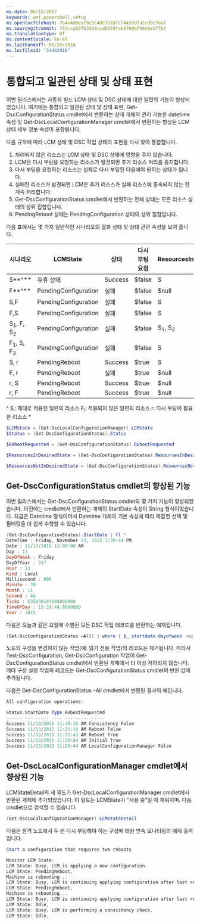 ```yaml
---
ms.date: 06/12/2017
keywords: wmf,powershell,setup
ms.openlocfilehash: 7b4e4dbeaf9c3c48e7b2dfc74435dfa2cd9c7ea7
ms.sourcegitcommit: 735ccab3fb3834ccd8559fab6700b798e8e5ffbf
ms.translationtype: HT
ms.contentlocale: ko-KR
ms.lasthandoff: 05/25/2018
ms.locfileid: "34482916"
---
```

# <a name="unified-and-consistent-state-and-status-representation"></a>통합되고 일관된 상태 및 상태 표현

이번 릴리스에서는 자동화 빌드 LCM 상태 및 DSC 상태에 대한 일련의 기능이 향상되었습니다. 여기에는 통합되고 일관된 상태 및 상태 표현, Get-DscConfigurationStatus cmdlet에서 반환하는 상태 개체의 관리 가능한 datetime 속성 및 Get-DscLocalConfigurationManager cmdlet에서 반환하는 향상된 LCM 상태 세부 정보 속성이 포함됩니다.

다음 규칙에 따라 LCM 상태 및 DSC 작업 상태의 표현을 다시 찾아 통합합니다.
1.  처리되지 않은 리소스는 LCM 상태 및 DSC 상태에 영향을 주지 않습니다.
2.  LCM은 다시 부팅을 요청하는 리소스가 발견되면 추가 리소스 처리를 중지합니다.
3.  다시 부팅을 요청하는 리소스는 실제로 다시 부팅된 다음에야 원하는 상태가 됩니다.
4.  실패한 리소스가 발견되면 LCM은 추가 리소스가 실패 리소스에 종속되지 않는 한 계속 처리합니다.
5.  Get-DscConfigurationStatus cmdlet에서 반환하는 전체 상태는 모든 리소스 상태의 상위 집합입니다.
6.  PendingReboot 상태는 PendingConfiguration 상태의 상위 집합입니다.

다음 표에서는 몇 가지 일반적인 시나리오의 결과 상태 및 상태 관련 속성을 보여 줍니다.

| 시나리오                    | LCMState       | 상태 | 다시 부팅 요청  | ResourcesInDesiredState  | ResourcesNotInDesiredState |
|---------------------------------|----------------------|------------|---------------|------------------------------|--------------------------------|
| S**^**                          | 유휴 상태                 | Success    | $false        | S                            | $null                          |
| F**^**                          | PendingConfiguration | 실패    | $false        | $null                        | F                              |
| S,F                             | PendingConfiguration | 실패    | $false        | S                            | F                              |
| F,S                             | PendingConfiguration | 실패    | $false        | S                            | F                              |
| S<sub>1</sub>, F, S<sub>2</sub> | PendingConfiguration | 실패    | $false        | S<sub>1</sub>, S<sub>2</sub> | F                              |
| F<sub>1</sub>, S, F<sub>2</sub> | PendingConfiguration | 실패    | $false        | S                            | F<sub>1</sub>, F<sub>2</sub>   |
| S, r                            | PendingReboot        | Success    | $true         | S                            | r                              |
| F, r                            | PendingReboot        | 실패    | $true         | $null                        | F, r                           |
| r, S                            | PendingReboot        | Success    | $true         | $null                        | r                              |
| r, F                            | PendingReboot        | Success    | $true         | $null                        | r                              |

^ S<sub>i</sub>: 제대로 적용된 일련의 리소스 F<sub>i</sub>: 적용되지 않은 일련의 리소스 r: 다시 부팅이 필요한 리소스 \*

```powershell
$LCMState = (Get-DscLocalConfigurationManager).LCMState
$Status = (Get-DscConfigurationStatus).Status

$RebootRequested = (Get-DscConfigurationStatus).RebootRequested

$ResourcesInDesiredState = (Get-DscConfigurationStatus).ResourcesInDesiredState

$ResourcesNotInDesiredState = (Get-DscConfigurationStatus).ResourcesNotInDesiredState
```

## <a name="enhancement-in-get-dscconfigurationstatus-cmdlet"></a>Get-DscConfigurationStatus cmdlet의 향상된 기능

이번 릴리스에서는 Get-DscConfigurationStatus cmdlet의 몇 가지 기능이 향상되었습니다. 이전에는 cmdlet에서 반환하는 개체의 StartDate 속성이 String 형식이었습니다. 지금은 Datetime 형식이어서 Datetime 개체의 기본 속성에 따라 복잡한 선택 및 필터링을 더 쉽게 수행할 수 있습니다.

```powershell
(Get-DscConfigurationStatus).StartDate | fl *
DateTime : Friday, November 13, 2015 1:39:44 PM
Date : 11/13/2015 12:00:00 AM
Day : 13
DayOfWeek : Friday
DayOfYear : 317
Hour : 13
Kind : Local
Millisecond : 886
Minute : 39
Month : 11
Second : 44
Ticks : 635830187848860000
TimeOfDay : 13:39:44.8860000
Year : 2015
```

다음은 오늘과 같은 요일에 수행된 모든 DSC 작업 레코드를 반환하는 예제입니다.

```powershell
(Get-DscConfigurationStatus –All) | where { $_.startdate.dayofweek -eq (Get-Date).DayOfWeek }
```

노드의 구성을 변경하지 않는 작업(예: 읽기 전용 작업)의 레코드는 제거됩니다. 따라서 Test-DscConfiguration, Get-DscConfiguration 작업이 Get-DscConfigurationStatus cmdlet에서 반환된 개체에서 더 이상 저하되지 않습니다.
메타 구성 설정 작업의 레코드는 Get-DscConfigurationStatus cmdlet의 반환 값에 추가됩니다.

다음은 Get-DscConfigurationStatus –All cmdlet에서 반환된 결과의 예입니다.

```powershell
All configuration operations:

Status StartDate Type RebootRequested
------ --------- ---- ---------------
Success 11/13/2015 11:38:16 AM Consistency False
Success 11/13/2015 11:23:16 AM Reboot False
Success 11/13/2015 11:21:43 AM Reboot True
Success 11/13/2015 11:20:44 AM Initial True
Success 11/13/2015 11:20:44 AM LocalConfigurationManager False
```

## <a name="enhancement-in-get-dsclocalconfigurationmanager-cmdlet"></a>Get-DscLocalConfigurationManager cmdlet에서 향상된 기능

LCMStateDetail의 새 필드가 Get-DscLocalConfigurationManager cmdlet에서 반환된 개체에 추가되었습니다. 이 필드는 LCMState가 “사용 중”일 때 채워지며. 다음 cmdlet으로 검색할 수 있습니다.

```powershell
(Get-DscLocalConfigurationManager).LCMStateDetail
```

다음은 원격 노드에서 두 번 다시 부팅해야 하는 구성에 대한 연속 모니터링의 예제 출력입니다.

```powershell
Start a configuration that requires two reboots

Monitor LCM State:
LCM State: Busy, LCM is applying a new configuration.
LCM State: PendingReboot,
Machine is rebooting...
LCM State: Busy, LCM is continuing applying configuration after last reboot.
LCM State: PendingReboot,
Machine is rebooting...
LCM State: Busy, LCM is continuing applying configuration after last reboot.
LCM State: Idle,
LCM State: Busy, LCM is performing a consistency check.
LCM State: Idle,
```
